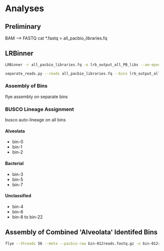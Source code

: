 # Analyses

## Preliminary
BAM --> FASTQ
cat *.fastq > all_pacbio_libraries.fq

## LRBinner
```bash
LRBinner -r all_pacbio_libraries.fq -o lrb_output_all_PB_libs --ae-epochs 200 --resume -mbs 1000 -bit 0 -bs 10 -bc 10 --threads 56

separate_reads.py --reads all_pacbio_libraries.fq --bins lrb_output_all_PB_libs/binning_result.pkl --outpath seperated_reads
```
### Assembly of Bins
flye assembly on separate bins

### BUSCO Lineage Assignment
busco auto-lineage on all bins

#### Alveolata
* bin-0
* bin-1
* bin-2

#### Bacterial
* bin-3
* bin-5
* bin-7

#### Unclassified
* bin-4
* bin-6
* bin-8 to bin-22

## Assembly of Combined 'Alveolata' Identifed Bins
```bash
flye --threads 56 --meta --pacbio-raw bin-012reads.fastq.gz -o bin-012reads_assembly_raw
```
